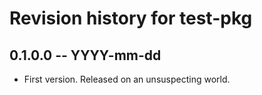 # Revision history for test-pkg

## 0.1.0.0 -- YYYY-mm-dd

* First version. Released on an unsuspecting world.
